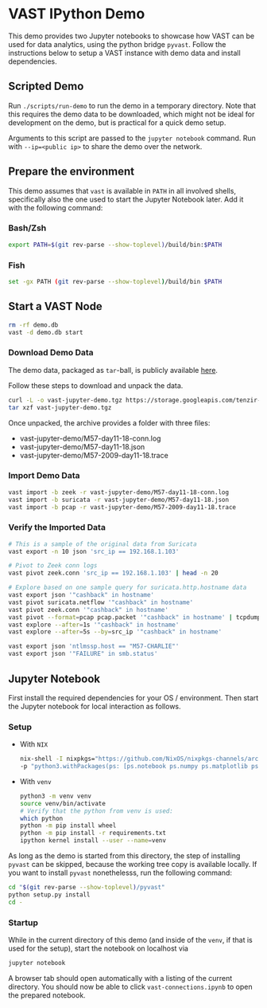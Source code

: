 VAST IPython Demo
=================

This demo provides two Jupyter notebooks to showcase how VAST can be used for
data analytics, using the python bridge `pyvast`. Follow the instructions below
to setup a VAST instance with demo data and install dependencies.

## Scripted Demo

Run `./scripts/run-demo` to run the demo in a temporary directory. Note that
this requires the demo data to be downloaded, which might not be ideal for
development on the demo, but is practical for a quick demo setup.

Arguments to this script are passed to the `jupyter notebook` command. Run with
`--ip=<public ip>` to share the demo over the network.

## Prepare the environment

This demo assumes that `vast` is available in `PATH` in all involved shells,
specifically also the one used to start the Jupyter Notebook later. Add it with
the following command:

### Bash/Zsh

```sh
export PATH=$(git rev-parse --show-toplevel)/build/bin:$PATH
```

### Fish
```sh
set -gx PATH (git rev-parse --show-toplevel)/build/bin $PATH
```

## Start a VAST Node

```sh
rm -rf demo.db
vast -d demo.db start
```

### Download Demo Data

The demo data, packaged as `tar`-ball, is publicly available
[here](https://storage.googleapis.com/tenzir-public-data/vast-jupyter-demo.tgz).

Follow these steps to download and unpack the data.

```sh
curl -L -o vast-jupyter-demo.tgz https://storage.googleapis.com/tenzir-public-data/vast-jupyter-demo.tgz
tar xzf vast-jupyter-demo.tgz
```

Once unpacked, the archive provides a folder with three files:

- vast-jupyter-demo/M57-day11-18-conn.log
- vast-jupyter-demo/M57-day11-18.json
- vast-jupyter-demo/M57-2009-day11-18.trace

### Import Demo Data

```sh
vast import -b zeek -r vast-jupyter-demo/M57-day11-18-conn.log
vast import -b suricata -r vast-jupyter-demo/M57-day11-18.json
vast import -b pcap -r vast-jupyter-demo/M57-2009-day11-18.trace
```

### Verify the Imported Data

```sh
# This is a sample of the original data from Suricata
vast export -n 10 json 'src_ip == 192.168.1.103'

# Pivot to Zeek conn logs
vast pivot zeek.conn 'src_ip == 192.168.1.103' | head -n 20

# Explore based on one sample query for suricata.http.hostname data
vast export json '"cashback" in hostname'
vast pivot suricata.netflow '"cashback" in hostname'
vast pivot zeek.conn '"cashback" in hostname'
vast pivot --format=pcap pcap.packet '"cashback" in hostname' | tcpdump -r -
vast explore --after=1s '"cashback" in hostname'
vast explore --after=5s --by=src_ip '"cashback" in hostname'

vast export json 'ntlmssp.host == "M57-CHARLIE"'
vast export json '"FAILURE" in smb.status'
```

## Jupyter Notebook

First install the required dependencies for your OS / environment. Then start
the Jupyter notebook for local interaction as follows.

### Setup

- With `NIX`
  ```sh
  nix-shell -I nixpkgs="https://github.com/NixOS/nixpkgs-channels/archive/cc6cf0a96a627e678ffc996a8f9d1416200d6c81.tar.gz" \
  -p "python3.withPackages(ps: [ps.notebook ps.numpy ps.matplotlib ps.pandas ps.pyarrow ps.networkx])"
  ```
- With `venv`
  ```sh
  python3 -m venv venv
  source venv/bin/activate
  # Verify that the python from venv is used:
  which python
  python -m pip install wheel
  python -m pip install -r requirements.txt
  ipython kernel install --user --name=venv
  ```

As long as the demo is started from this directory, the step of installing
`pyvast` can be skipped, because the working tree copy is available locally. If
you want to install `pyvast` nonethelesss, run the following command:

```sh
cd "$(git rev-parse --show-toplevel)/pyvast"
python setup.py install
cd -
```

### Startup

While in the current directory of this demo (and inside of the `venv`, if that
is used for the setup), start the notebook on localhost via

```sh
jupyter notebook
```

A browser tab should open automatically with a listing of the current directory.
You should now be able to click `vast-connections.ipynb` to open the prepared
notebook.
